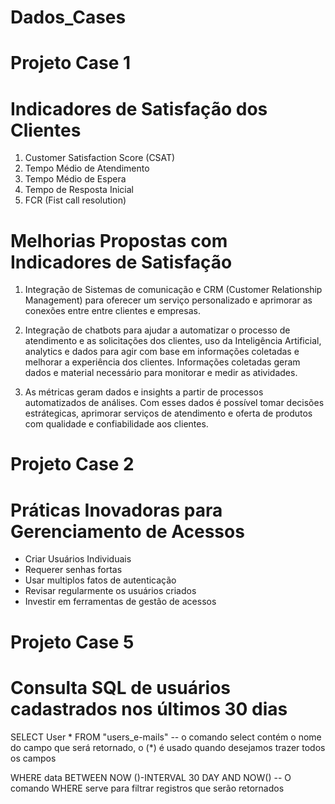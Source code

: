 # Dados_Cases
# Projeto Case 1 
# Indicadores de Satisfação dos Clientes

1. Customer Satisfaction Score (CSAT)
2. Tempo Médio de Atendimento
3. Tempo Médio de Espera
4. Tempo de Resposta Inicial
5. FCR (Fist call resolution)

# Melhorias Propostas com Indicadores de Satisfação

1. Integração de Sistemas de comunicação e CRM (Customer Relationship Management) para oferecer um serviço personalizado e aprimorar as conexões entre entre clientes e empresas.

2. Integração de chatbots para ajudar a automatizar o processo de atendimento e as solicitações dos clientes, uso da Inteligência Artificial, analytics e dados para agir com base em informações coletadas e melhorar a experiência dos clientes. Informações coletadas geram dados e material necessário para monitorar e medir as atividades.

3. As métricas geram dados e insights a partir de processos automatizados de análises. Com esses dados é possível tomar decisões estrátegicas, aprimorar serviços de atendimento e oferta de produtos com qualidade e confiabilidade aos clientes.


# Projeto Case 2

# Práticas Inovadoras para Gerenciamento de Acessos

- Criar Usuários Individuais
- Requerer senhas fortas
- Usar multiplos fatos de autenticação
- Revisar regularmente os usuários criados
- Investir em ferramentas de gestão de acessos

# Projeto Case 5

# Consulta SQL de usuários cadastrados nos últimos 30 dias

SELECT User * FROM "users_e-mails"
-- o comando select contém o nome do campo que será retornado, o (*) é usado quando desejamos trazer todos os campos

WHERE data BETWEEN NOW ()-INTERVAL 30 DAY AND NOW()
-- O comando WHERE serve para filtrar registros que serão retornados 

